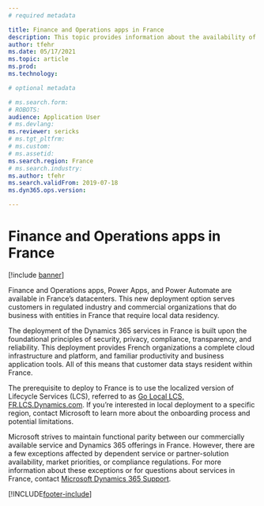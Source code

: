 ```yaml
---
# required metadata

title: Finance and Operations apps in France
description: This topic provides information about the availability of Finance and Operations apps in France's data centers.
author: tfehr
ms.date: 05/17/2021
ms.topic: article
ms.prod: 
ms.technology: 

# optional metadata

# ms.search.form: 
# ROBOTS: 
audience: Application User
# ms.devlang: 
ms.reviewer: sericks
# ms.tgt_pltfrm: 
# ms.custom: 
# ms.assetid: 
ms.search.region: France
# ms.search.industry: 
ms.author: tfehr
ms.search.validFrom: 2019-07-18
ms.dyn365.ops.version:  

---
```


# Finance and Operations apps in France

[!include [banner](../includes/banner.md)]

Finance and Operations apps, Power Apps, and Power Automate are available in France’s datacenters. This new deployment option serves customers in regulated industry and commercial organizations that do business with entities in France that require local data residency. 

The deployment of the Dynamics 365 services in France is built upon the foundational principles of security, privacy, compliance, transparency, and reliability. This deployment provides French organizations a complete cloud infrastructure and platform, and familiar productivity and business application tools. All of this means that customer data stays resident within France.

The prerequisite to deploy to France is to use the localized version of Lifecycle Services (LCS), referred to as [Go Local LCS, FR.LCS.Dynamics.com](https://fr.lcs.dynamics.com/Logon/Index). If you’re interested in local deployment to a specific region, contact Microsoft to learn more about the onboarding process and potential limitations.

Microsoft strives to maintain functional parity between our commercially available service and Dynamics 365 offerings in France. However, there are a few exceptions affected by dependent service or partner-solution availability, market priorities, or compliance regulations.  For more information about these exceptions or for questions about services in France, contact [Microsoft Dynamics 365 Support](https://dynamics.microsoft.com/support/).


[!INCLUDE[footer-include](../../../includes/footer-banner.md)]
